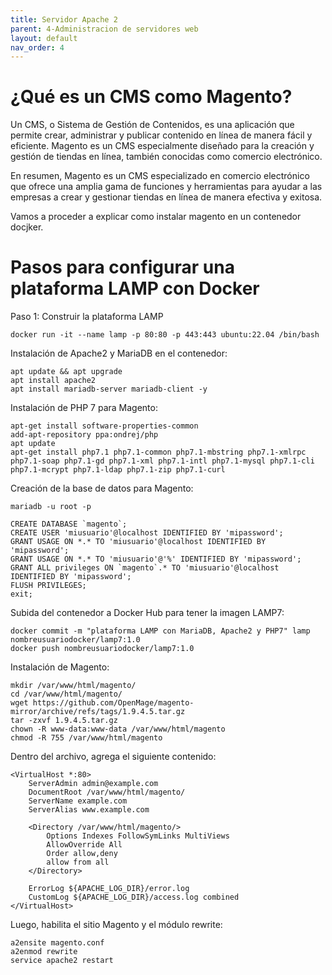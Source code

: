 ```yaml
---
title: Servidor Apache 2
parent: 4-Administracion de servidores web
layout: default
nav_order: 4
---
```

# ¿Qué es un CMS como Magento?

Un CMS, o Sistema de Gestión de Contenidos, es una aplicación que permite crear, administrar y publicar contenido en línea de manera fácil y eficiente. Magento es un CMS especialmente diseñado para la creación y gestión de tiendas en línea, también conocidas como comercio electrónico.

En resumen, Magento es un CMS especializado en comercio electrónico que ofrece una amplia gama de funciones y herramientas para ayudar a las empresas a crear y gestionar tiendas en línea de manera efectiva y exitosa.

Vamos a proceder a explicar como instalar magento en un contenedor docjker.

# Pasos para configurar una plataforma LAMP con Docker

Paso 1: Construir la plataforma LAMP

```
docker run -it --name lamp -p 80:80 -p 443:443 ubuntu:22.04 /bin/bash
```

Instalación de Apache2 y MariaDB en el contenedor:

```
apt update && apt upgrade
apt install apache2
apt install mariadb-server mariadb-client -y

```

Instalación de PHP 7 para Magento:
```
apt-get install software-properties-common
add-apt-repository ppa:ondrej/php
apt update
apt-get install php7.1 php7.1-common php7.1-mbstring php7.1-xmlrpc php7.1-soap php7.1-gd php7.1-xml php7.1-intl php7.1-mysql php7.1-cli php7.1-mcrypt php7.1-ldap php7.1-zip php7.1-curl

```

Creación de la base de datos para Magento:

```
mariadb -u root -p

CREATE DATABASE `magento`;
CREATE USER 'miusuario'@localhost IDENTIFIED BY 'mipassword';
GRANT USAGE ON *.* TO 'miusuario'@localhost IDENTIFIED BY 'mipassword';
GRANT USAGE ON *.* TO 'miusuario'@'%' IDENTIFIED BY 'mipassword';
GRANT ALL privileges ON `magento`.* TO 'miusuario'@localhost IDENTIFIED BY 'mipassword';
FLUSH PRIVILEGES;
exit;

```

Subida del contenedor a Docker Hub para tener la imagen LAMP7:

```
docker commit -m "plataforma LAMP con MariaDB, Apache2 y PHP7" lamp nombreusuariodocker/lamp7:1.0
docker push nombreusuariodocker/lamp7:1.0

```

Instalación de Magento:

```
mkdir /var/www/html/magento/
cd /var/www/html/magento/
wget https://github.com/OpenMage/magento-mirror/archive/refs/tags/1.9.4.5.tar.gz
tar -zxvf 1.9.4.5.tar.gz
chown -R www-data:www-data /var/www/html/magento
chmod -R 755 /var/www/html/magento

```

Dentro del archivo, agrega el siguiente contenido:

```
<VirtualHost *:80>
    ServerAdmin admin@example.com
    DocumentRoot /var/www/html/magento/
    ServerName example.com
    ServerAlias www.example.com

    <Directory /var/www/html/magento/>
        Options Indexes FollowSymLinks MultiViews
        AllowOverride All
        Order allow,deny
        allow from all
    </Directory>

    ErrorLog ${APACHE_LOG_DIR}/error.log
    CustomLog ${APACHE_LOG_DIR}/access.log combined
</VirtualHost>

```

Luego, habilita el sitio Magento y el módulo rewrite:

```
a2ensite magento.conf
a2enmod rewrite
service apache2 restart
```